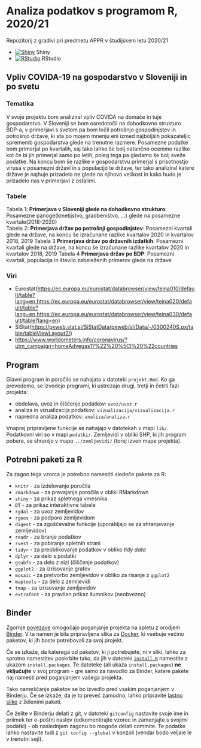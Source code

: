 # Analiza podatkov s programom R, 2020/21

Repozitorij z gradivi pri predmetu APPR v študijskem letu 2020/21

* [![Shiny](http://mybinder.org/badge.svg)](http://mybinder.org/v2/gh/juresternad/APPR-2020-21/master?urlpath=shiny/APPR-2020-21/projekt.Rmd) Shiny
* [![RStudio](http://mybinder.org/badge.svg)](http://mybinder.org/v2/gh/juresternad/APPR-2020-21/master?urlpath=rstudio) RStudio

## Vpliv COVIDA-19 na gospodarstvo v Sloveniji in po svetu

### Tematika

V svoje projektu bom analiziral vpliv COVIDA na domače in tuje gospodarstvo. V Sloveniji se bom osredotočil na dohodkovno strukturo BDP-a, v primerjavi s svetom pa bom ločil potrošnjo gospodinjstev in potrošnjo države, ki sta po mojem mnenju eni izmed najboljših pokazateljic sprememb gospodarstva glede na trenutne razmere. Posamezne podatke bom primerjal po kvartalih, saj tako lahko še bolj natančno ocenimo razlike kot če bi jih primerjal samo po letih, poleg tega pa gledamo še bolj sveže podatke. Na koncu bom še razlike v gospodarstvu primerjal s prisotnostjo virusa v posamezni državi in s populacijo te države, ter tako analiziral katere države je najhuje prizadelo ne glede na njihovo velikost in kako hudo je prizadelo nas v primerjavi z ostalimi.

### Tabele

Tabela 1: **Primerjava v Sloveniji glede na dohodkovno strukturo**: Posamezne panoge(kmetijstvo, gradbeništvo, ...) glede na posamezne kvartale(2018-2020)  
Tabela 2: **Primerjava držav po potrošnji gospodinjstev**:  Posamezni kvartali glede na države, na koncu še izračunane razlike kvartalov 2020 in kvartalov 2018, 2019
Tabela 3 **Primerjava držav po državnih izdatkih**:  Posamezni kvartali glede na države, na koncu še izračunane razlike kvartalov 2020 in kvartalov 2018, 2019
Tabela 4 **Primerjava držav po BDP**:  Posamezni kvartali, populacija in število zabeleženih primerov glede na države 

### Viri

- Eurostat(https://ec.europa.eu/eurostat/databrowser/view/teina010/default/table?lang=en,https://ec.europa.eu/eurostat/databrowser/view/teina020/default/table?lang=en,https://ec.europa.eu/eurostat/databrowser/view/teina030/default/table?lang=en)
- SiStat(https://pxweb.stat.si/SiStatData/pxweb/sl/Data/-/0300240S.px/table/tableViewLayout2/)
- https://www.worldometers.info/coronavirus/?utm_campaign=homeAdvegas1?%22%20%5Cl%20%22countries

## Program

Glavni program in poročilo se nahajata v datoteki `projekt.Rmd`.
Ko ga prevedemo, se izvedejo programi, ki ustrezajo drugi, tretji in četrti fazi projekta:

* obdelava, uvoz in čiščenje podatkov: `uvoz/uvoz.r`
* analiza in vizualizacija podatkov: `vizualizacija/vizualizacija.r`
* napredna analiza podatkov: `analiza/analiza.r`

Vnaprej pripravljene funkcije se nahajajo v datotekah v mapi `lib/`.
Podatkovni viri so v mapi `podatki/`.
Zemljevidi v obliki SHP, ki jih program pobere,
se shranijo v mapo `../zemljevidi/` (torej izven mape projekta).

## Potrebni paketi za R

Za zagon tega vzorca je potrebno namestiti sledeče pakete za R:

* `knitr` - za izdelovanje poročila
* `rmarkdown` - za prevajanje poročila v obliki RMarkdown
* `shiny` - za prikaz spletnega vmesnika
* `DT` - za prikaz interaktivne tabele
* `rgdal` - za uvoz zemljevidov
* `rgeos` - za podporo zemljevidom
* `digest` - za zgoščevalne funkcije (uporabljajo se za shranjevanje zemljevidov)
* `readr` - za branje podatkov
* `rvest` - za pobiranje spletnih strani
* `tidyr` - za preoblikovanje podatkov v obliko *tidy data*
* `dplyr` - za delo s podatki
* `gsubfn` - za delo z nizi (čiščenje podatkov)
* `ggplot2` - za izrisovanje grafov
* `mosaic` - za pretvorbo zemljevidov v obliko za risanje z `ggplot2`
* `maptools` - za delo z zemljevidi
* `tmap` - za izrisovanje zemljevidov
* `extrafont` - za pravilen prikaz šumnikov (neobvezno)

## Binder

Zgornje [povezave](#analiza-podatkov-s-programom-r-202021)
omogočajo poganjanje projekta na spletu z orodjem [Binder](https://mybinder.org/).
V ta namen je bila pripravljena slika za [Docker](https://www.docker.com/),
ki vsebuje večino paketov, ki jih boste potrebovali za svoj projekt.

Če se izkaže, da katerega od paketov, ki ji potrebujete, ni v sliki,
lahko za sprotno namestitev poskrbite tako,
da jih v datoteki [`install.R`](install.R) namestite z ukazom `install.packages`.
Te datoteke (ali ukaza `install.packages`) **ne vključujte** v svoj program -
gre samo za navodilo za Binder, katere pakete naj namesti pred poganjanjem vašega projekta.

Tako nameščanje paketov se bo izvedlo pred vsakim poganjanjem v Binderju.
Če se izkaže, da je to preveč zamudno,
lahko pripravite [lastno sliko](https://github.com/jaanos/APPR-docker) z želenimi paketi.

Če želite v Binderju delati z git,
v datoteki `gitconfig` nastavite svoje ime in priimek ter e-poštni naslov
(odkomentirajte vzorec in zamenjajte s svojimi podatki) -
ob naslednjem zagonu bo mogoče delati commite.
Te podatke lahko nastavite tudi z `git config --global` v konzoli
(vendar bodo veljale le v trenutni seji).
